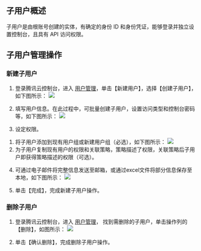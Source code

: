 ## 子用户概述
子用户是由根账号创建的实体，有确定的身份 ID 和身份凭证，能够登录并独立设置控制台，且具有 API 访问权限。

## 子用户管理操作

### 新建子用户
1. 登录腾讯云控制台，进入 [用户管理](https://console.cloud.tencent.com/cam)，单击【新建用户】，选择【创建子用户】，如下图所示：
![](https://main.qcloudimg.com/raw/a4ad70a6f03dc204f7ed5766e0dcb99d.png)

2. 填写用户信息。在此过程中，可批量创建子用户，设置访问类型和控制台密码等，如下图所示：
![](https://main.qcloudimg.com/raw/fd733e95fc6d2b830779e4651474247f.png)

3. 设定权限。
1) 将子用户添加到现有用户组或新建用户组（必选），如下图所示：
![](https://main.qcloudimg.com/raw/6b91177a19888cac47677bed19a96c5c.png)
2) 为子用户复制现有用户的权限和关联策略，策略描述了权限，关联策略后子用户即获得策略描述的权限（可选）。

4. 可通过电子邮件将完整信息发送至邮箱，或通过excel文件将部分信息保存至本地，如下图所示：
![](https://main.qcloudimg.com/raw/efcb321b45150a5650086be24807cd5a.png)

5. 单击【完成】，完成新建子用户操作。


### 删除子用户

1. 登录腾讯云控制台，进入 [用户管理](https://console.cloud.tencent.com/cam)， 找到需删除的子用户，单击操作列的【删除】，如图所示：
![](https://main.qcloudimg.com/raw/ddf997c0433a44cd5639511d377ce1c2.png)

2. 单击【确认删除】，完成删除子用户操作。



